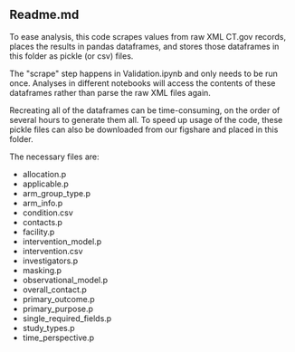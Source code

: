 ## Readme.md

To ease analysis, this code scrapes values from raw XML CT.gov records, places the results in pandas dataframes, and stores those dataframes in this folder as pickle (or csv) files.

The "scrape" step happens in Validation.ipynb and only needs to be run once.  Analyses in different notebooks will access the contents of these dataframes rather than parse the raw XML files again.

Recreating all of the dataframes can be time-consuming, on the order of several hours to generate them all.  To speed up usage of the code, these pickle files can also be downloaded from our figshare and placed in this folder.

The necessary files are:
* allocation.p
* applicable.p
* arm_group_type.p
* arm_info.p
* condition.csv
* contacts.p
* facility.p
* intervention_model.p
* intervention.csv
* investigators.p
* masking.p
* observational_model.p
* overall_contact.p
* primary_outcome.p
* primary_purpose.p
* single_required_fields.p
* study_types.p
* time_perspective.p
